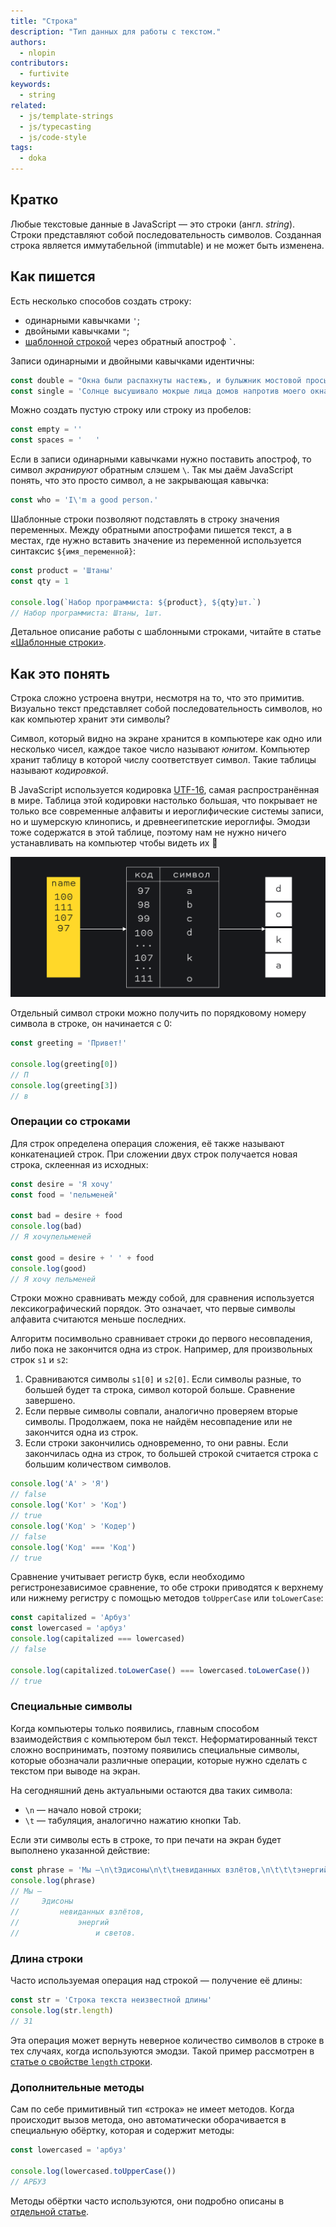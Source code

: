 ```yaml
---
title: "Строка"
description: "Тип данных для работы с текстом."
authors:
  - nlopin
contributors:
  - furtivite
keywords:
  - string
related:
  - js/template-strings
  - js/typecasting
  - js/code-style
tags:
  - doka
---
```


## Кратко

Любые текстовые данные в JavaScript — это строки (англ. _string_). Строки представляют собой последовательность символов. Созданная строка является иммутабельной (immutable) и не может быть изменена.

## Как пишется

Есть несколько способов создать строку:
- одинарными кавычками `'`;
- двойными кавычками `"`;
- [шаблонной строкой](/js/template-strings/) через обратный апостроф `` ` ``.

Записи одинарными и двойными кавычками идентичны:

```js
const double = "Окна были распахнуты настежь, и булыжник мостовой просыхал после дождя."
const single = 'Солнце высушивало мокрые лица домов напротив моего окна'
```

Можно создать пустую строку или строку из пробелов:

```js
const empty = ''
const spaces = '   '
```

Если в записи одинарными кавычками нужно поставить апостроф, то символ _экранируют_ обратным слэшем `\`. Так мы даём JavaScript понять, что это просто символ, а не закрывающая кавычка:

```js
const who = 'I\'m a good person.'
```

Шаблонные строки позволяют подставлять в строку значения переменных. Между обратными апострофами пишется текст, а в местах, где нужно вставить значение из переменной используется синтаксис `${имя_переменной}`:

```js
const product = 'Штаны'
const qty = 1

console.log(`Набор программиста: ${product}, ${qty}шт.`)
// Набор программиста: Штаны, 1шт.
```

Детальное описание работы с шаблонными строками, читайте в статье [«Шаблонные строки»](/js/template-strings/).

## Как это понять

Строка сложно устроена внутри, несмотря на то, что это примитив. Визуально текст представляет собой последовательность символов, но как компьютер хранит эти символы?

Символ, который видно на экране хранится в компьютере как одно или несколько чисел, каждое такое число называют _юнитом_. Компьютер хранит таблицу в которой числу соответствует символ. Такие таблицы называют _кодировкой_.

В JavaScript используется кодировка [UTF-16](https://ru.wikipedia.org/wiki/UTF-16), самая распространённая в мире. Таблица этой кодировки настолько большая, что покрывает не только все современные алфавиты и иероглифические системы записи, но и шумерскую клинопись, и древнеегипетские иероглифы. Эмодзи тоже содержатся в этой таблице, поэтому нам не нужно ничего устанавливать на компьютер чтобы видеть их 🙌

![Преобразование последовательности чисел в строку](images/anatomy.png)

Отдельный символ строки можно получить по порядковому номеру символа в строке, он начинается с 0:

```js
const greeting = 'Привет!'

console.log(greeting[0])
// П
console.log(greeting[3])
// в
```

### Операции со строками

Для строк определена операция сложения, её также называют конкатенацией строк. При сложении двух строк получается новая строка, склеенная из исходных:

```js
const desire = 'Я хочу'
const food = 'пельменей'

const bad = desire + food
console.log(bad)
// Я хочупельменей

const good = desire + ' ' + food
console.log(good)
// Я хочу пельменей
```

Строки можно сравнивать между собой, для сравнения используется лексикографический порядок. Это означает, что первые символы алфавита считаются меньше последних.

Алгоритм посимвольно сравнивает строки до первого несовпадения, либо пока не закончится одна из строк. Например, для произвольных строк `s1` и `s2`:

1. Сравниваются символы `s1[0]` и `s2[0]`. Если символы разные, то большей будет та строка, символ которой больше. Сравнение завершено.
1. Если первые символы совпали, аналогично проверяем вторые символы. Продолжаем, пока не найдём несовпадение или не закончится одна из строк.
1. Если строки закончились одновременно, то они равны. Если закончилась одна из строк, то большей строкой считается строка с большим количеством символов.

```js
console.log('А' > 'Я')
// false
console.log('Кот' > 'Код')
// true
console.log('Код' > 'Кодер')
// false
console.log('Код' === 'Код')
// true
```

Сравнение учитывает регистр букв, если необходимо регистронезависимое сравнение, то обе строки приводятся к верхнему или нижнему регистру с помощью методов `toUpperCase` или `toLowerCase`:

```js
const capitalized = 'Арбуз'
const lowercased = 'арбуз'
console.log(capitalized === lowercased)
// false

console.log(capitalized.toLowerCase() === lowercased.toLowerCase())
// true
```

### Специальные символы

Когда компьютеры только появились, главным способом взаимодействия с компьютером был текст. Неформатированный текст сложно воспринимать, поэтому появились специальные символы, которые обозначали различные операции, которые нужно сделать с текстом при выводе на экран.

На сегодняшний день актуальными остаются два таких символа:

- `\n` — начало новой строки;
- `\t` — табуляция, аналогично нажатию кнопки Tab.

Если эти символы есть в строке, то при печати на экран будет выполнено указанной действие:

```js
const phrase = 'Мы —\n\tЭдисоны\n\t\tневиданных взлётов,\n\t\t\tэнергий\n\t\t\t\tи светов.'
console.log(phrase)
// Мы —
//     Эдисоны
//         невиданных взлётов,
//             энергий
//                 и светов.
```

### Длина строки

Часто используемая операция над строкой — получение её длины:

```js
const str = 'Строка текста неизвестной длины'
console.log(str.length)
// 31
```

Эта операция может вернуть неверное количество символов в строке в тех случаях, когда используются эмодзи. Такой пример рассмотрен в [статье о свойстве `length` строки](/js/string-length/).

### Дополнительные методы

Сам по себе примитивный тип «строка» не имеет методов. Когда происходит вызов метода, оно автоматически оборачивается в специальную обёртку, которая и содержит методы:

```js
const lowercased = 'арбуз'

console.log(lowercased.toUpperCase())
// АРБУЗ
```

Методы обёртки часто используются, они подробно описаны в [отдельной статье](/js/string-wrapper/).
